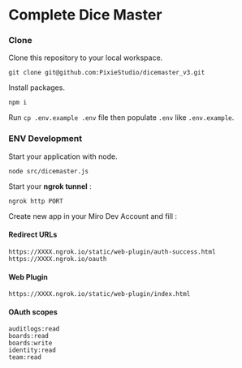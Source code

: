 # Complete Dice Master

### Clone

Clone this repository to your local workspace.

`git clone git@github.com:PixieStudio/dicemaster_v3.git`

Install packages.

`npm i`

Run `cp .env.example .env` file then populate `.env` like `.env.example`.


### ENV Development

Start your application with node.

`node src/dicemaster.js`

Start your **ngrok tunnel** :

`ngrok http PORT`

Create new app in your Miro Dev Account and fill :

#### Redirect URLs

```
https://XXXX.ngrok.io/static/web-plugin/auth-success.html
https://XXXX.ngrok.io/oauth
```

#### Web Plugin

```
https://XXXX.ngrok.io/static/web-plugin/index.html
```

#### OAuth scopes

```
auditlogs:read
boards:read
boards:write
identity:read
team:read
```
